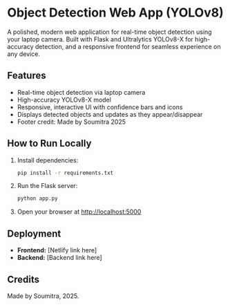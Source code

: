 # Object Detection Web App (YOLOv8)

A polished, modern web application for real-time object detection using your laptop camera. Built with Flask and Ultralytics YOLOv8-X for high-accuracy detection, and a responsive frontend for seamless experience on any device.

## Features
- Real-time object detection via laptop camera
- High-accuracy YOLOv8-X model
- Responsive, interactive UI with confidence bars and icons
- Displays detected objects and updates as they appear/disappear
- Footer credit: Made by Soumitra 2025

## How to Run Locally
1. Install dependencies:
   ```bash
   pip install -r requirements.txt
   ```
2. Run the Flask server:
   ```bash
   python app.py
   ```
3. Open your browser at [http://localhost:5000](http://localhost:5000)

## Deployment
- **Frontend:** [Netlify link here]
- **Backend:** [Backend link here]

## Credits
Made by Soumitra, 2025.


